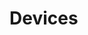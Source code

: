 # Devices





























































































































